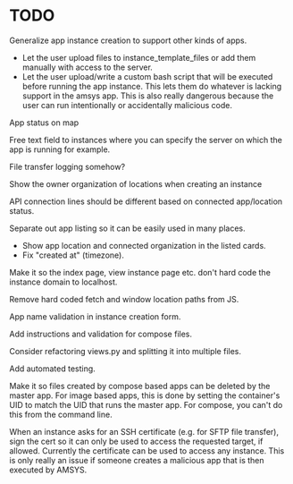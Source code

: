 # TODO

Generalize app instance creation to support other kinds of apps.
- Let the user upload files to instance_template_files or add them manually
  with access to the server.
- Let the user upload/write a custom bash script that will be executed before running
  the app instance. This lets them do whatever is lacking support in the amsys app.
  This is also really dangerous because the user can run intentionally or accidentally
  malicious code.

App status on map

Free text field to instances where you can specify the server on which the app is running for example.

File transfer logging somehow?

Show the owner organization of locations when creating an instance

API connection lines should be different based on connected app/location status.

Separate out app listing so it can be easily used in many places.
- Show app location and connected organization in the listed cards.
- Fix "created at" (timezone).

Make it so the index page, view instance page etc. don't hard code the instance domain
to localhost.

Remove hard coded fetch and window location paths from JS.

App name validation in instance creation form.

Add instructions and validation for compose files.

Consider refactoring views.py and splitting it into multiple files.

Add automated testing.

Make it so files created by compose based apps can be deleted by the master app.
For image based apps, this is done by setting the container's UID to match the UID
that runs the master app. For compose, you can't do this from the command line.

When an instance asks for an SSH certificate (e.g. for SFTP file transfer),
sign the cert so it can only be used to access the requested target, if allowed.
Currently the certificate can be used to access any instance. This is only really
an issue if someone creates a malicious app that is then executed by AMSYS.
